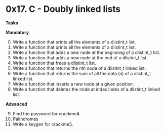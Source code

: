 # 0x17. C - Doubly linked lists

**Tasks**

**Mandatory**

0. Write a function that prints all the elements of a dlistint\_t list.
1. Write a function that prints all the elements of a dlistint\_t list.
2. Write a function that adds a new node at the beginning of a dlistint\_t list.
3. Write a function that adds a new node at the end of a dlistint\_t list.
4. Write a function that frees a dlistint\_t list.
5. Write a function that returns the nth node of a dlistint\_t linked list.
6. Write a function that returns the sum of all the data (n) of a dlistint\_t linked list.
7. Write a function that inserts a new node at a given position.
8. Write a function that deletes the node at index index of a dlistint\_t linked list.

**Advanced**

9. Find the password for crackme4.
10. Palindromes
11. Write a keygen for crackme5.
